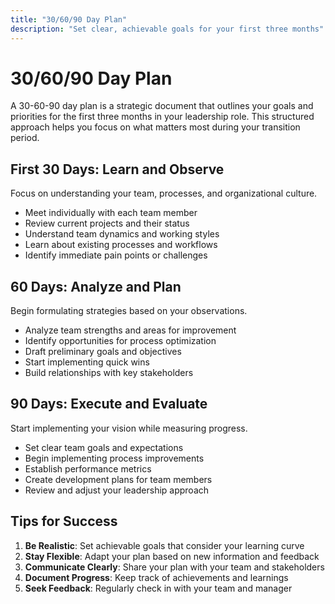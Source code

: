 ```yaml
---
title: "30/60/90 Day Plan"
description: "Set clear, achievable goals for your first three months"
---
```


# 30/60/90 Day Plan

A 30-60-90 day plan is a strategic document that outlines your goals and priorities for the first three months in your leadership role. This structured approach helps you focus on what matters most during your transition period.

## First 30 Days: Learn and Observe

Focus on understanding your team, processes, and organizational culture.

- Meet individually with each team member
- Review current projects and their status
- Understand team dynamics and working styles
- Learn about existing processes and workflows
- Identify immediate pain points or challenges

## 60 Days: Analyze and Plan

Begin formulating strategies based on your observations.

- Analyze team strengths and areas for improvement
- Identify opportunities for process optimization
- Draft preliminary goals and objectives
- Start implementing quick wins
- Build relationships with key stakeholders

## 90 Days: Execute and Evaluate

Start implementing your vision while measuring progress.

- Set clear team goals and expectations
- Begin implementing process improvements
- Establish performance metrics
- Create development plans for team members
- Review and adjust your leadership approach

## Tips for Success

1. **Be Realistic**: Set achievable goals that consider your learning curve
2. **Stay Flexible**: Adapt your plan based on new information and feedback
3. **Communicate Clearly**: Share your plan with your team and stakeholders
4. **Document Progress**: Keep track of achievements and learnings
5. **Seek Feedback**: Regularly check in with your team and manager
